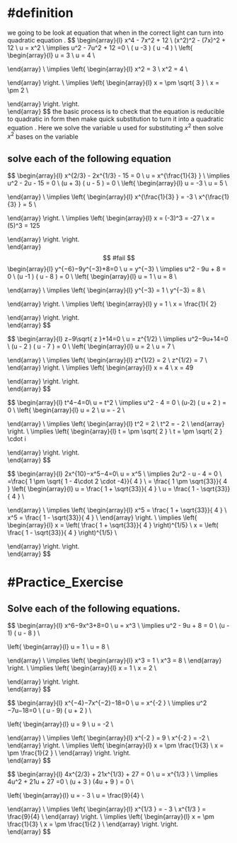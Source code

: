 
# #definition   
we going to  be look  at equation  that when  in  the correct light can turn  into quadratic  equation . 
$$
\begin{array}{l}
x^4   -  7x^2  +  12     \\
(x^2)^2   - (7x)^2  + 12    \\
u   =  x^2   \\
\implies  u^2   - 7u^2  + 12 =0   \\
( u  -3 ) ( u -4 )    \\
 \left\{
\begin{array}{l}
  u  =   3    \\
u  = 4   \\
 
\end{array} \\
\implies
\left\{
\begin{array}{l}
  x^2   =   3    \\
x^2  = 4   \\
 

\end{array}
\right. \\
\implies
\left\{
\begin{array}{l}
  x  = \pm  \sqrt{ 3 }    \\
x =  \pm 2   \\
 

\end{array}
\right.
\right.  
 \end{array}
$$
the basic process    is to check that the equation    is reducible  to quadratic in form then  make quick   substitution  to turn it into a quadratic equation  . Here we  solve the variable  u  used for  substituting   $x^2$  then  solve  $x^2$  bases on  the variable  

## solve each of the following  equation  




$$
\begin{array}{l}
 x^{2/3} - 2x^{1/3} - 15  =  0  \\
u  = x^{\frac{1}{3} }    \\
 \implies u^2      -  2u  -  15   =    0    \\
(u   + 3) (  u   - 5  )   =   0   \\
 \left\{
\begin{array}{l}
  u  =   -3    \\
u  = 5   \\
 
\end{array} \\
\implies
\left\{
\begin{array}{l}
x^{\frac{1}{3} }     =  -3     \\
x^{\frac{1}{3} }   = 5   \\
 

\end{array}
\right. \\
\implies
\left\{
\begin{array}{l}
x   =  (-3)^3    =  -27    \\
x   = (5)^3  =  125 
 

\end{array}
\right.
\right.  
 \end{array}
$$ 
#fail 
$$
\begin{array}{l}
y^{−6}−9y^{−3}+8=0 \\
u  = y^{−3}     \\
 \implies u^2      -  9u  +   8     =    0    \\
(u   -1   ) (  u   -   8    )   =   0   \\
 \left\{
\begin{array}{l}
  u  =   1    \\
u  =  8    \\
 
\end{array} \\
\implies
\left\{
\begin{array}{l}
y^{−3}     =  1    \\
y^{−3}    =  8    \\
 

\end{array}
\right. \\
\implies
\left\{
\begin{array}{l}
 y    =    1      \\
x   =    \frac{1}{ 2} 
 

\end{array}
\right.
\right.  
 \end{array}
$$



$$
\begin{array}{l}
z−9\sqrt{  z  }+14=0 \\
u  = z^{1/2}   \\
 \implies u^2−9u+14=0     \\
(u    -   2 ) (  u     -  7  )   =   0   \\
 \left\{
\begin{array}{l}
  u  =   2    \\
u  = 7  \\
 
\end{array} \\
\implies
\left\{
\begin{array}{l}
 z^{1/2}     =  2     \\
 z^{1/2}    = 7    \\
\end{array}
\right. \\
\implies
\left\{
\begin{array}{l}
x   =  4   \\
x   =   49      
 

\end{array}
\right.
\right.  
 \end{array}
$$ 



$$
\begin{array}{l}
t^4−4=0\\
 u =   t^2     \\
 \implies u^2   - 4  =    0      \\
(u-2) (  u + 2  )   =   0   \\
 \left\{
\begin{array}{l}
  u  =   2    \\
u  =  - 2    \\
 
\end{array} \\
\implies
\left\{
\begin{array}{l}
 t^2   =   2    \\
t^2    =  - 2    \\
\end{array}
\right. \\
\implies
\left\{
\begin{array}{l}
t   =   \pm   \sqrt{   2 }  \\
t    =    \pm   \sqrt{  2 } \cdot i 
 

\end{array}
\right.
\right.  
 \end{array}
$$



$$
\begin{array}{l}
2x^{10}−x^5−4=0\\
 u =   x^5    \\
 \implies 2u^2   -  u   -  4   =    0      \\
  =\frac{  1  \pm   \sqrt{ 1  - 4\cdot 2 \cdot   -4}}{ 4  }  \\
 =  \frac{  1  \pm   \sqrt{33}}{ 4  } 
 \left\{
\begin{array}{l}
  u  =  \frac{  1   +   \sqrt{33}}{ 4  }     \\
u  =  \frac{  1  -    \sqrt{33}}{ 4  }    \\
 
\end{array} \\
\implies
\left\{
\begin{array}{l}
x^5  =  \frac{  1   +   \sqrt{33}}{ 4  }    \\
x^5    =  \frac{  1  -    \sqrt{33}}{ 4  }      \\
\end{array}
\right. \\
\implies
\left\{
\begin{array}{l}
x  =  \left( \frac{  1   +   \sqrt{33}}{ 4  }  \right)^{1/5}   \\
x   =  \left( \frac{  1  -    \sqrt{33}}{ 4  } \right)^{1/5}      \\
 

\end{array}
\right.
\right.  
 \end{array}
$$




# #Practice_Exercise  

## Solve each of the following equations.  

$$
\begin{array}{l}
x^6−9x^3+8=0  \\ 
 u =   x^3 \\
 \implies u^2   -  9u    +   8  =    0      \\
 (u  -  1) ( u   -   8  )   \\

 \left\{
\begin{array}{l}
  u  = 1    \\
u  =  8    \\
 
\end{array} \\
\implies
\left\{
\begin{array}{l}
   x^3  = 1    \\
 x^3  =  8    \\
\end{array}
\right. \\
\implies
\left\{
\begin{array}{l}
x  =  1  \\
x   = 2    \\
 

\end{array}
\right.
\right.  
 \end{array}
$$  


$$
\begin{array}{l}
x^{−4}−7x^{−2}−18=0  \\ 
 u =   x^{-2 } \\
 \implies  u^2  −7u−18=0        \\
(   u  -  9) (  u  + 2  )  \\

 \left\{
\begin{array}{l}
  u  = 9    \\
u  =      -2   \\
 
\end{array} \\
\implies
\left\{
\begin{array}{l}
x^{-2 }  = 9    \\
x^{-2 } =      -2   \\
\end{array}
\right. \\
\implies
\left\{
\begin{array}{l}
x  =    \pm \frac{1}{3}  \\
x   =   \pm \frac{1}{2 }   \\
\end{array}
\right.
\right.  
 \end{array}
$$


$$
\begin{array}{l}
4x^{2/3}  +  21x^{1/3} + 27    =  0     \\ 
 u =   x^{1/3 } \\
 \implies  4u^2  +  21u +  27 =0        \\
(u  +  3 ) (4u  +    9 )    =   0    \\

 \left\{
\begin{array}{l}
  u  =    - 3    \\
u  =     \frac{9}{4}  \\
 
\end{array} \\
\implies
\left\{
\begin{array}{l}
x^{1/3 }  = - 3   \\
x^{1/3 } =    \frac{9}{4}   \\
\end{array}
\right. \\
\implies
\left\{
\begin{array}{l}
x  =    \pm \frac{1}{3}  \\
x   =   \pm \frac{1}{2 }   \\
\end{array}
\right.
\right.  
 \end{array}
$$
